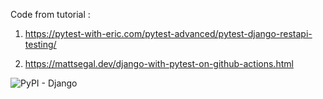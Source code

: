 Code from tutorial :

1.  https://pytest-with-eric.com/pytest-advanced/pytest-django-restapi-testing/

2.  https://mattsegal.dev/django-with-pytest-on-github-actions.html

![PyPI - Django](https://img.shields.io/pypi/frameworkversions/django/:packageName)
